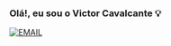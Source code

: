 ### Olá!, eu sou o Victor Cavalcante 💡

[![EMAIL](https://img.shields.io/badge/Gmail-D14836?style=for-the-badge&logo=gmail&logoColor=white)]([victorrocha0223@gmail.com](https://mail.google.com/mail/u/1/#inbox))
